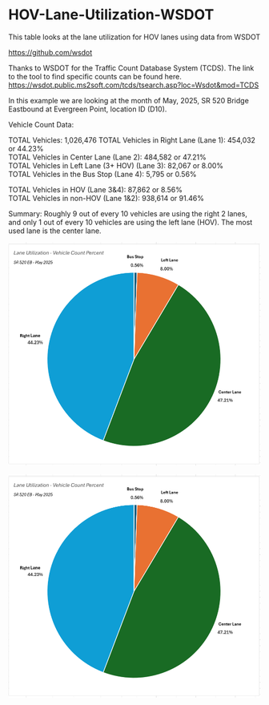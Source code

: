# HOV-Lane-Utilization-WSDOT

This table looks at the lane utilization for HOV lanes using data from WSDOT

https://github.com/wsdot

Thanks to WSDOT for the Traffic Count Database System (TCDS). The link to the tool to find specific counts can be found here. https://wsdot.public.ms2soft.com/tcds/tsearch.asp?loc=Wsdot&mod=TCDS

In this example we are looking at the month of May, 2025, SR 520 Bridge Eastbound at Evergreen Point, location ID (D10). 

Vehicle Count Data:

TOTAL Vehicles: 1,026,476
TOTAL Vehicles in Right Lane (Lane 1): 454,032 or 44.23%  
TOTAL Vehicles in Center Lane (Lane 2): 484,582 or 47.21%  
TOTAL Vehicles in Left Lane (3+ HOV) (Lane 3): 82,067 or 8.00%  
TOTAL Vehicles in the Bus Stop (Lane 4): 5,795 or 0.56%  

TOTAL Vehicles in HOV (Lane 3&4): 87,862 or 8.56%  
TOTAL Vehicles in non-HOV (Lane 1&2): 938,614 or 91.46%   

Summary: Roughly 9 out of every 10 vehicles are using the right 2 lanes, and only 1 out of every 10 vehicles are using the left lane (HOV). The most used lane is the center lane. 

![HOV Lane Usage Chart](https://github.com/jefferybatt/HOV-Lane-Utilization-WSDOT/blob/main/HOV%20Lane%20Usage%20Chart.png)

![HOV Lane Speed Chart](https://github.com/jefferybatt/HOV-Lane-Utilization-WSDOT/blob/main/HOV%20Lane%20Usage%20Chart.png)






